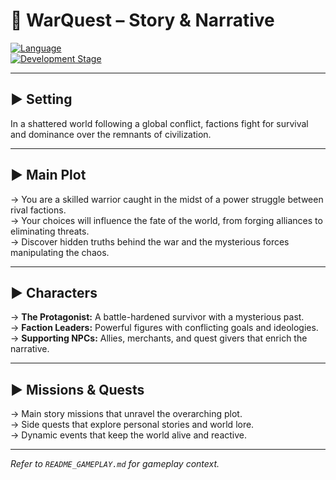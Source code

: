# 📖 WarQuest – Story & Narrative

[![Language](https://img.shields.io/badge/Language-English-blue.svg?style=flat)]()  
[![Development Stage](https://img.shields.io/badge/Status-In%20Development-orange?style=flat)]()

---

## ▶️ Setting

In a shattered world following a global conflict, factions fight for survival and dominance over the remnants of civilization.

---

## ▶️ Main Plot

→ You are a skilled warrior caught in the midst of a power struggle between rival factions.  
→ Your choices will influence the fate of the world, from forging alliances to eliminating threats.  
→ Discover hidden truths behind the war and the mysterious forces manipulating the chaos.

---

## ▶️ Characters

→ **The Protagonist:** A battle-hardened survivor with a mysterious past.  
→ **Faction Leaders:** Powerful figures with conflicting goals and ideologies.  
→ **Supporting NPCs:** Allies, merchants, and quest givers that enrich the narrative.

---

## ▶️ Missions & Quests

→ Main story missions that unravel the overarching plot.  
→ Side quests that explore personal stories and world lore.  
→ Dynamic events that keep the world alive and reactive.

---

*Refer to `README_GAMEPLAY.md` for gameplay context.*
